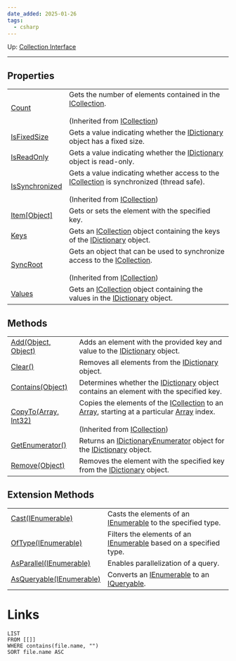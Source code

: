 ```yaml
---
date_added: 2025-01-26
tags:
  - csharp
---
```

Up: [Collection Interface](Collection%20Interface.md)
___
 ## Properties

|   |   |
|---|---|
|[Count](https://learn.microsoft.com/en-us/dotnet/api/system.collections.icollection.count?view=net-9.0#system-collections-icollection-count)|Gets the number of elements contained in the [ICollection](https://learn.microsoft.com/en-us/dotnet/api/system.collections.icollection?view=net-9.0).<br><br>(Inherited from [ICollection](https://learn.microsoft.com/en-us/dotnet/api/system.collections.icollection?view=net-9.0))|
|[IsFixedSize](https://learn.microsoft.com/en-us/dotnet/api/system.collections.idictionary.isfixedsize?view=net-9.0#system-collections-idictionary-isfixedsize)|Gets a value indicating whether the [IDictionary](https://learn.microsoft.com/en-us/dotnet/api/system.collections.idictionary?view=net-9.0) object has a fixed size.|
|[IsReadOnly](https://learn.microsoft.com/en-us/dotnet/api/system.collections.idictionary.isreadonly?view=net-9.0#system-collections-idictionary-isreadonly)|Gets a value indicating whether the [IDictionary](https://learn.microsoft.com/en-us/dotnet/api/system.collections.idictionary?view=net-9.0) object is read-only.|
|[IsSynchronized](https://learn.microsoft.com/en-us/dotnet/api/system.collections.icollection.issynchronized?view=net-9.0#system-collections-icollection-issynchronized)|Gets a value indicating whether access to the [ICollection](https://learn.microsoft.com/en-us/dotnet/api/system.collections.icollection?view=net-9.0) is synchronized (thread safe).<br><br>(Inherited from [ICollection](https://learn.microsoft.com/en-us/dotnet/api/system.collections.icollection?view=net-9.0))|
|[Item[Object]](https://learn.microsoft.com/en-us/dotnet/api/system.collections.idictionary.item?view=net-9.0#system-collections-idictionary-item(system-object))|Gets or sets the element with the specified key.|
|[Keys](https://learn.microsoft.com/en-us/dotnet/api/system.collections.idictionary.keys?view=net-9.0#system-collections-idictionary-keys)|Gets an [ICollection](https://learn.microsoft.com/en-us/dotnet/api/system.collections.icollection?view=net-9.0) object containing the keys of the [IDictionary](https://learn.microsoft.com/en-us/dotnet/api/system.collections.idictionary?view=net-9.0) object.|
|[SyncRoot](https://learn.microsoft.com/en-us/dotnet/api/system.collections.icollection.syncroot?view=net-9.0#system-collections-icollection-syncroot)|Gets an object that can be used to synchronize access to the [ICollection](https://learn.microsoft.com/en-us/dotnet/api/system.collections.icollection?view=net-9.0).<br><br>(Inherited from [ICollection](https://learn.microsoft.com/en-us/dotnet/api/system.collections.icollection?view=net-9.0))|
|[Values](https://learn.microsoft.com/en-us/dotnet/api/system.collections.idictionary.values?view=net-9.0#system-collections-idictionary-values)|Gets an [ICollection](https://learn.microsoft.com/en-us/dotnet/api/system.collections.icollection?view=net-9.0) object containing the values in the [IDictionary](https://learn.microsoft.com/en-us/dotnet/api/system.collections.idictionary?view=net-9.0) object.|


## Methods

|   |   |
|---|---|
|[Add(Object, Object)](https://learn.microsoft.com/en-us/dotnet/api/system.collections.idictionary.add?view=net-9.0#system-collections-idictionary-add(system-object-system-object))|Adds an element with the provided key and value to the [IDictionary](https://learn.microsoft.com/en-us/dotnet/api/system.collections.idictionary?view=net-9.0) object.|
|[Clear()](https://learn.microsoft.com/en-us/dotnet/api/system.collections.idictionary.clear?view=net-9.0#system-collections-idictionary-clear)|Removes all elements from the [IDictionary](https://learn.microsoft.com/en-us/dotnet/api/system.collections.idictionary?view=net-9.0) object.|
|[Contains(Object)](https://learn.microsoft.com/en-us/dotnet/api/system.collections.idictionary.contains?view=net-9.0#system-collections-idictionary-contains(system-object))|Determines whether the [IDictionary](https://learn.microsoft.com/en-us/dotnet/api/system.collections.idictionary?view=net-9.0) object contains an element with the specified key.|
|[CopyTo(Array, Int32)](https://learn.microsoft.com/en-us/dotnet/api/system.collections.icollection.copyto?view=net-9.0#system-collections-icollection-copyto(system-array-system-int32))|Copies the elements of the [ICollection](https://learn.microsoft.com/en-us/dotnet/api/system.collections.icollection?view=net-9.0) to an [Array](https://learn.microsoft.com/en-us/dotnet/api/system.array?view=net-9.0), starting at a particular [Array](https://learn.microsoft.com/en-us/dotnet/api/system.array?view=net-9.0) index.<br><br>(Inherited from [ICollection](https://learn.microsoft.com/en-us/dotnet/api/system.collections.icollection?view=net-9.0))|
|[GetEnumerator()](https://learn.microsoft.com/en-us/dotnet/api/system.collections.idictionary.getenumerator?view=net-9.0#system-collections-idictionary-getenumerator)|Returns an [IDictionaryEnumerator](https://learn.microsoft.com/en-us/dotnet/api/system.collections.idictionaryenumerator?view=net-9.0) object for the [IDictionary](https://learn.microsoft.com/en-us/dotnet/api/system.collections.idictionary?view=net-9.0) object.|
|[Remove(Object)](https://learn.microsoft.com/en-us/dotnet/api/system.collections.idictionary.remove?view=net-9.0#system-collections-idictionary-remove(system-object))|Removes the element with the specified key from the [IDictionary](https://learn.microsoft.com/en-us/dotnet/api/system.collections.idictionary?view=net-9.0) object.|


## Extension Methods

|                                                                                                                                                                                                          |                                                                                                                                                                                                                           |
| -------------------------------------------------------------------------------------------------------------------------------------------------------------------------------------------------------- | ------------------------------------------------------------------------------------------------------------------------------------------------------------------------------------------------------------------------- |
| [Cast<TResult>(IEnumerable)](https://learn.microsoft.com/en-us/dotnet/api/system.linq.enumerable.cast?view=net-9.0#system-linq-enumerable-cast-1(system-collections-ienumerable))                        | Casts the elements of an [IEnumerable](https://learn.microsoft.com/en-us/dotnet/api/system.collections.ienumerable?view=net-9.0) to the specified type.                                                                   |
| [OfType<TResult>(IEnumerable)](https://learn.microsoft.com/en-us/dotnet/api/system.linq.enumerable.oftype?view=net-9.0#system-linq-enumerable-oftype-1(system-collections-ienumerable))                  | Filters the elements of an [IEnumerable](https://learn.microsoft.com/en-us/dotnet/api/system.collections.ienumerable?view=net-9.0) based on a specified type.                                                             |
| [AsParallel(IEnumerable)](https://learn.microsoft.com/en-us/dotnet/api/system.linq.parallelenumerable.asparallel?view=net-9.0#system-linq-parallelenumerable-asparallel(system-collections-ienumerable)) | Enables parallelization of a query.                                                                                                                                                                                       |
| [AsQueryable(IEnumerable)](https://learn.microsoft.com/en-us/dotnet/api/system.linq.queryable.asqueryable?view=net-9.0#system-linq-queryable-asqueryable(system-collections-ienumerable))                | Converts an [IEnumerable](https://learn.microsoft.com/en-us/dotnet/api/system.collections.ienumerable?view=net-9.0) to an [IQueryable](https://learn.microsoft.com/en-us/dotnet/api/system.linq.iqueryable?view=net-9.0). |
# Links
```dataview
LIST
FROM [[]]
WHERE contains(file.name, "")
SORT file.name ASC
```
